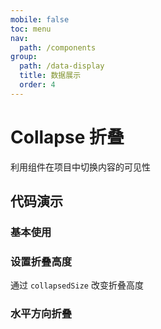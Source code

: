 ```yaml
---
mobile: false
toc: menu
nav:
  path: /components
group:
  path: /data-display
  title: 数据展示
  order: 4
---
```

# Collapse 折叠

利用组件在项目中切换内容的可见性

## 代码演示

### 基本使用


<code src="./demo/demo1.tsx"></code>

### 设置折叠高度

通过 `collapsedSize` 改变折叠高度

<code src="./demo/demo2.tsx"></code>

### 水平方向折叠

<code src="./demo/demo3.tsx"></code>

<API src="./Collapse.tsx" ></API>

